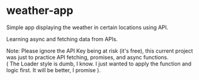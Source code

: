 # weather-app  

Simple app displaying the weather in certain locations using API.  

Learning async and fetching data from APIs.  
  
Note: Please ignore the API Key being at risk (it's free), this current project was just to practice
API fetching, promises, and async functions.  
( The Loader style is dumb, I know. I just wanted to apply the function and logic first. It will be better, I promise ).